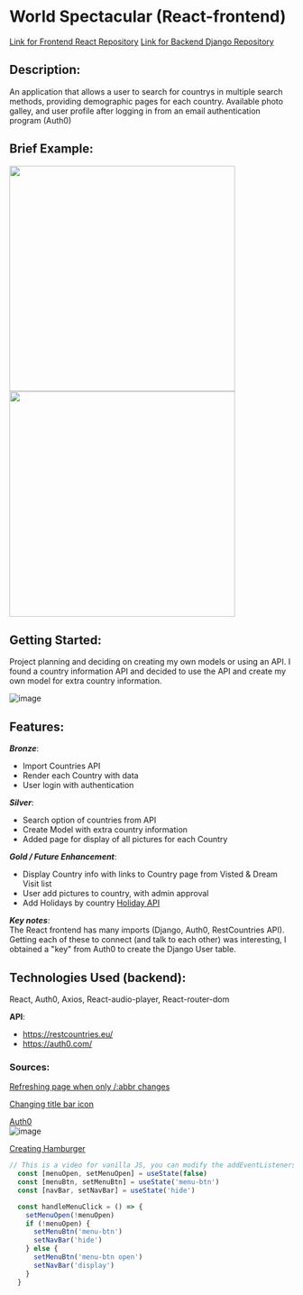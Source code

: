 # World Spectacular (React-frontend)

[Link for Frontend React Repository](https://github.com/aflack143/world_spectacular_frontend)
[Link for Backend Django Repository](https://github.com/aflack143/world_spectacular_backend)


## Description:
An application that allows a user to search for countrys in multiple search methods, providing demographic pages for each country. Available photo galley, and user profile after logging in from an email authentication program (Auth0)

## Brief Example:
<img src='https://user-images.githubusercontent.com/80013194/125968907-83ad6a01-0303-46ef-98dc-3474bd582081.png' width="400">
<img src='https://user-images.githubusercontent.com/80013194/125969194-a1b47b69-e60b-4b39-90d9-7d72b2a3ee4b.png' width="400">


## Getting Started:
Project planning and deciding on creating my own models or using an API. I found a country information API and decided to use the API and create my own model for extra country information.

![image](https://user-images.githubusercontent.com/80013194/125966953-7bcd553f-90d3-47e0-a193-50cd6cc0f986.png)

## Features:
**_Bronze_**:
* Import Countries API
* Render each Country with data
* User login with authentication

**_Silver_**:
* Search option of countries from API
* Create Model with extra country information
* Added page for display of all pictures for each Country

**_Gold / Future Enhancement_**:
* Display Country info with links to Country page from Visted & Dream Visit list
* User add pictures to country, with admin approval
* Add Holidays by country [Holiday API](https://date.nager.at/)


**_Key notes_**:<br>
The React frontend has many imports (Django, Auth0, RestCountries API). Getting each of these to connect (and talk to each other) was interesting, I obtained a "key" from Auth0 to create the Django User table.

## Technologies Used (backend):
  React, Auth0, Axios, React-audio-player, React-router-dom <br>
  
**API**:
*  https://restcountries.eu/
*  https://auth0.com/

### Sources: 
[Refreshing page when only /:abbr changes](https://stackoverflow.com/questions/64223938/react-link-doesnt-refresh-page-automatically)

[Changing title bar icon](https://www.geeksforgeeks.org/how-to-add-icon-logo-in-title-bar-using-html/)

[Auth0](https://auth0.com/blog/complete-guide-to-react-user-authentication/#Calling-an-API)<br>
![image](https://user-images.githubusercontent.com/80013194/125971569-7e57216e-058f-4481-8454-7e713ce9a166.png)


[Creating Hamburger](https://www.youtube.com/watch?v=dIyVTjJAkLw)
```js
// This is a video for vanilla JS, you can modify the addEventListeners to be onClick methods:
  const [menuOpen, setMenuOpen] = useState(false)
  const [menuBtn, setMenuBtn] = useState('menu-btn')
  const [navBar, setNavBar] = useState('hide')

  const handleMenuClick = () => {
    setMenuOpen(!menuOpen)
    if (!menuOpen) {
      setMenuBtn('menu-btn')
      setNavBar('hide')
    } else {
      setMenuBtn('menu-btn open')
      setNavBar('display')
    }
  }
````
